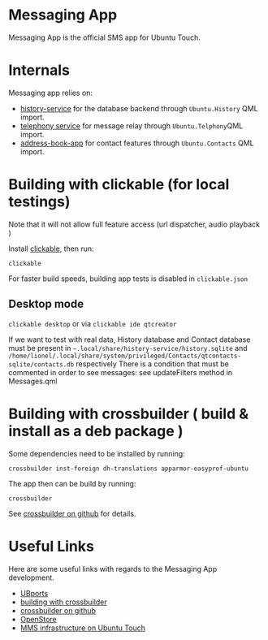 Messaging App
=============
Messaging App is the official SMS app for Ubuntu Touch.

Internals
=========

Messaging app relies on:
 - [history-service](https://github.com/ubports/history-service) for the database backend through `Ubuntu.History` QML import.
 - [telephony service](https://github.com/ubports/telephony-service) for message relay through `Ubuntu.Telphony`QML import.
 - [address-book-app](https://github.com/ubports/address-book-app) for contact features through `Ubuntu.Contacts` QML import.
 

Building with clickable (for local testings)
============================================

Note that it will not allow full feature access (url dispatcher, audio playback )

Install [clickable](http://clickable.bhdouglass.com/en/latest/), then run:

```
clickable
```

For faster build speeds, building app tests is disabled in ```clickable.json``` 

Desktop mode
------------

`clickable desktop` or via `clickable ide qtcreator`

If we want to test with real data, History database and Contact database must be present in `~.local/share/history-service/history.sqlite` and `/home/lionel/.local/share/system/privileged/Contacts/qtcontacts-sqlite/contacts.db` respectively
There is a condition that must be commented in order to see messages: see updateFilters method in Messages.qml

Building with crossbuilder ( build & install as a deb package )
===============================================================


Some dependencies need to be installed by running:

```
crossbuilder inst-foreign dh-translations apparmor-easyprof-ubuntu
```

The app then can be build by running:

```
crossbuilder
```

See [crossbuilder on github](https://github.com/ubports/crossbuilder) for details.

Useful Links
============
Here are some useful links with regards to the Messaging App development.

* [UBports](https://ubports.com/)
* [building with crossbuilder](https://docs.ubports.com/en/latest/systemdev/testing-locally.html#cross-building-with-crossbuilder)
* [crossbuilder on github](https://github.com/ubports/crossbuilder)
* [OpenStore](https://open-store.io/)
* [MMS infrastructure on Ubuntu Touch](http://docs.ubports.com/en/latest/systemdev/mms-infrastructure.html)
